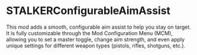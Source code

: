 # STALKERConfigurableAimAssist
This mod adds a smooth, configurable aim assist to help you stay on target. It is fully customizable through the Mod Configuration Menu (MCM), allowing you to set a master toggle, change aim strength, and even apply unique settings for different weapon types (pistols, rifles, shotguns, etc.).

